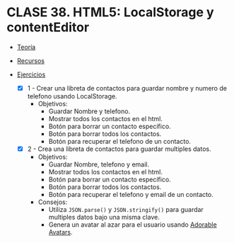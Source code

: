 # CLASE 38. HTML5: LocalStorage y contentEditor

-   [Teoría](https://github.com/beatrizsmerino/Master-en-Programacion-FullStack-con-JavaScript-y-Node.js_ed4/blob/master/teoria/clase38.md)

-   [Recursos](https://github.com/beatrizsmerino/Master-en-Programacion-FullStack-con-JavaScript-y-Node.js_ed4/blob/master/recursos/clase38.md)

-   [Ejercicios](https://github.com/beatrizsmerino/Master-en-Programacion-FullStack-con-JavaScript-y-Node.js_ed4/blob/master/teoria/clase38.md#ejercicios)
    -   [x] 1 - Crear una libreta de contactos para guardar nombre y numero de telefono usando LocalStorage.
		-	Objetivos:
			-	Guardar Nombre y telefono.
			-	Mostrar todos los contactos en el html.
			-	Botón para borrar un contacto específico.
			-	Botón para borrar todos los contactos.
			-	Botón para recuperar el telefono de un contacto.
    -   [x] 2 - Crea una libreta de contactos para guardar multiples datos.
		-	Objetivos:
			-	Guardar Nombre, telefono y email.
			-	Mostrar todos los contactos en el html.
			-	Botón para borrar un contacto específico.
			-	Botón para borrar todos los contactos.
			-	Botón para recuperar el telefono y email de un contacto.
		-	Consejos:
			-	Utiliza `JSON.parse()` y `JSON.stringify()` para guardar multiples datos bajo una misma clave.
			-	Genera un avatar al azar para el usuario usando [Adorable Avatars](http://avatars.adorable.io/).
